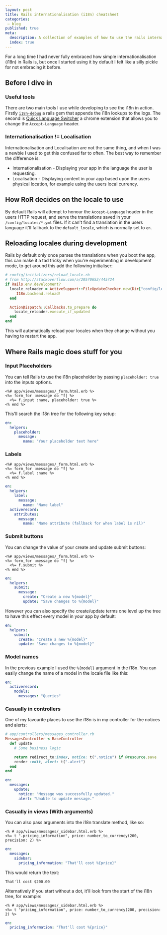 ```yaml
---
layout: post
title: Rails internationalisation (i18n) cheatsheet
categories:
 – blog
published: true
meta:
  description: A collection of examples of how to use the rails internationalisation (i18n) and a few quick start tools.
  index: true
---
```


For a long time I had never fully embraced how simple internationalisation (i18n) in Rails is, but once I started using it by default I felt like a silly pickle for not embracing it before.

## Before I dive in

### Useful tools

There are two main tools I use while developing to see the i18n in action. Firstly [`i18n-debug`](https://github.com/fphilipe/i18n-debug) a rails gem that appends the i18n lookups to the logs.
The second is [Quick Language Switcher](https://chrome.google.com/webstore/detail/quick-language-switcher/pmjbhfmaphnpbehdanbjphdcniaelfie/related?hl=en) a chrome extension that allows you to change the `Accept-Language` header.

### Internationalisation != Localisation

Internationalisation and Localisation are not the same thing, and when I was a newbie I used to get this confused far to often. The best way to remember the difference is:

* Internationalisation - Displaying your app in the language the user is requesting.
* Localisation - Displaying content in your app based upon the users physical location, for example using the users local currency.

## How RoR decides on the locale to use

By default Rails will attempt to honour the `Accept-Language` header in the users HTTP request, and serve the translations saved in your `/config/locales/*.yml` files. 
If it can't find a translation in the users language it'll fallback to the `default_locale`, which is normally set to `en`.

## Reloading locales during development

Rails by default only once parses the translations when you boot the app, this can make it a tad tricky when you're experimenting in development mode, to get around this add the following initialiser:

```ruby
# config/initializers/reload_locale.rb
# from http://stackoverflow.com/a/20570652/445724
if Rails.env.development?
  locale_reloader = ActiveSupport::FileUpdateChecker.new(Dir["config/locales/*yml"]) do
     I18n.backend.reload!
  end

  ActionDispatch::Callbacks.to_prepare do
    locale_reloader.execute_if_updated
  end
end
```

This will automatically reload your locales when they change without you having to restart the app.

## Where Rails magic does stuff for you

### Input Placeholders

You can tell Rails to use the i18n placeholder by passing `placeholder: true` into the inputs options.

```erb
<%# app/views/messages/_form.html.erb %>
<%= form_for :message do "f| %>
  <%= f.input :name, placeholder: true %>
<% end %>
```

This'll search the i18n tree for the following key setup:

```yml
en:
  helpers:
    placeholder:
      message:
        name: "Your placeholder text here"
```

### Labels

```erb
<%# app/views/messages/_form.html.erb %>
<%= form_for :message do "f| %>
  <%= f.label :name %>
<% end %>
```

```yml
en:
  helpers:
    label:
      message:
        name: "Name label"
  activerecord:
    attributes:
      message:
        name: "Name attribute (fallback for when label is nil)"
```

### Submit buttons

You can change the value of your create and update submit buttons:

```erb
<%# app/views/messages/_form.html.erb %>
<%= form_for :message do "f| %>
  <%= f.submit %>
<% end %>
```

```yml
en:
  helpers:
    submit:
      message:
        create: "Create a new %{model}"
        update: "Save changes to %{model}"
```

However you can also specify the create/update terms one level up the tree to have this effect every model in your app by default:

```yml
en:
  helpers:
    submit:
      create: "Create a new %{model}"
      update: "Save changes to %{model}"
```

### Model names

In the previous example I used the `%{model}` argument in the i18n. You can easily change the name of a model in the locale file like this:

```yml
en:
  activerecord:
    models:
      messages: "Queries"
```


### Casually in controllers

One of my favourite places to use the i18n is in my controller for the notices and alerts:

```ruby
# app/controllers/messages_controller.rb
MessagesController < BaseController
  def update
    # Some business logic

    return redirect_to:index, notice: t(".notice") if @resource.save
    render :edit, alert: t(".alert")
  end
end
```

```yml
en:
  messages:
    update:
      notice: "Message was successfully updated."
      alert: "Unable to update message."
```

### Casually in views (With arguments)

You can also pass arguments into the i18n translate method, like so:

```erb
<% # app/views/messages/_sidebar.html.erb %>
<%= t ".pricing_information", price: number_to_currency(200, precision: 2) %>
```

```yml
en:
  messages:
    sidebar:
      pricing_information: "That'll cost %{price}"
```

This would return the text:

```
That'll cost $200.00
```

Alternatively if you start without a dot, it'll look from the start of the i18n tree, for example:

```erb
<% # app/views/messages/_sidebar.html.erb %>
<%= t "pricing_information", price: number_to_currency(200, precision: 2) %>
```

```yml
en:
  pricing_information: "That'll cost %{price}"
```
